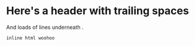 # Here's a header with trailing spaces   



And loads of lines underneath .   

<code>inline html woohoo</code>


